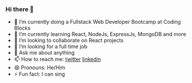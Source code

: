 ### Hi there 👋



- 🔭 I’m currently doing a Fullstack Web Developer Bootcamp at Coding Blocks
- 🌱 I’m currently learning React, NodeJs, ExpressJs, MongoDB and more
- 👯 I’m looking to collaborate on React projects
- 🤔 I’m looking for a full time job
- 💬 Ask me about anything
- 📫 How to reach me: [twitter](https://twitter.com/mohibkay) [linkedin](https://www.linkedin.com/in/mohibkay)
- 😄 Pronouns: He/Him
- ⚡ Fun fact: I can sing


